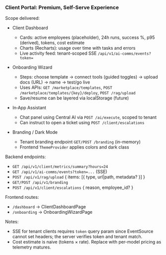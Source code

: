 ### Client Portal: Premium, Self-Serve Experience

Scope delivered:

- Client Dashboard
  - Cards: active employees (placeholder), 24h runs, success %, p95 (derived), tokens, cost estimate
  - Charts (Recharts): usage over time with tasks and errors
  - Live activity feed: tenant-scoped SSE `/api/v1/ai-comms/events?token=`

- Onboarding Wizard
  - Steps: choose template → connect tools (guided toggles) → upload docs (URL) → name → test/go live
  - Uses APIs: `GET /marketplace/templates`, `POST /marketplace/templates/{key}/deploy`, `POST /rag/upload`
  - Save/resume can be layered via localStorage (future)

- In‑App Assistant
  - Chat panel using Central AI via `POST /ai/execute`, scoped to tenant
  - Can instruct to open a ticket using `POST /client/escalations`

- Branding / Dark Mode
  - Tenant branding endpoint `GET/POST /branding` (in-memory)
  - Frontend `ThemeProvider` applies colors and dark class

Backend endpoints:

- `GET /api/v1/client/metrics/summary?hours=24`
- `GET /api/v1/ai-comms/events?token=...` (SSE)
- `POST /api/v1/rag/upload` { items: [{ type, url|path, metadata? }] }
- `GET/POST /api/v1/branding`
- `POST /api/v1/client/escalations` { reason, employee_id? }

Frontend routes:

- `/dashboard` → ClientDashboardPage
- `/onboarding` → OnboardingWizardPage

Notes:

- SSE for tenant clients requires `token` query param since EventSource cannot set headers; the server verifies token and tenant match.
- Cost estimate is naive (tokens × rate). Replace with per-model pricing as telemetry matures.


